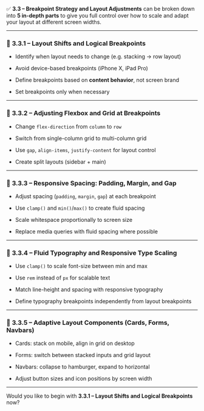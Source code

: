 ✅ **3.3 – Breakpoint Strategy and Layout Adjustments** can be broken down into **5 in-depth parts** to give you full control over how to scale and adapt your layout at different screen widths.

---

### 🔸 **3.3.1 – Layout Shifts and Logical Breakpoints**

- Identify when layout needs to change (e.g. stacking → row layout)
    
- Avoid device-based breakpoints (iPhone X, iPad Pro)
    
- Define breakpoints based on **content behavior**, not screen brand
    
- Set breakpoints only when necessary
    

---

### 🔸 **3.3.2 – Adjusting Flexbox and Grid at Breakpoints**

- Change `flex-direction` from `column` to `row`
    
- Switch from single-column grid to multi-column grid
    
- Use `gap`, `align-items`, `justify-content` for layout control
    
- Create split layouts (sidebar + main)
    

---

### 🔸 **3.3.3 – Responsive Spacing: Padding, Margin, and Gap**

- Adjust spacing (`padding`, `margin`, `gap`) at each breakpoint
    
- Use `clamp()` and `min()`/`max()` to create fluid spacing
    
- Scale whitespace proportionally to screen size
    
- Replace media queries with fluid spacing where possible
    

---

### 🔸 **3.3.4 – Fluid Typography and Responsive Type Scaling**

- Use `clamp()` to scale font-size between min and max
    
- Use `rem` instead of `px` for scalable text
    
- Match line-height and spacing with responsive typography
    
- Define typography breakpoints independently from layout breakpoints
    

---

### 🔸 **3.3.5 – Adaptive Layout Components (Cards, Forms, Navbars)**

- Cards: stack on mobile, align in grid on desktop
    
- Forms: switch between stacked inputs and grid layout
    
- Navbars: collapse to hamburger, expand to horizontal
    
- Adjust button sizes and icon positions by screen width
    

---

Would you like to begin with **3.3.1 – Layout Shifts and Logical Breakpoints** now?